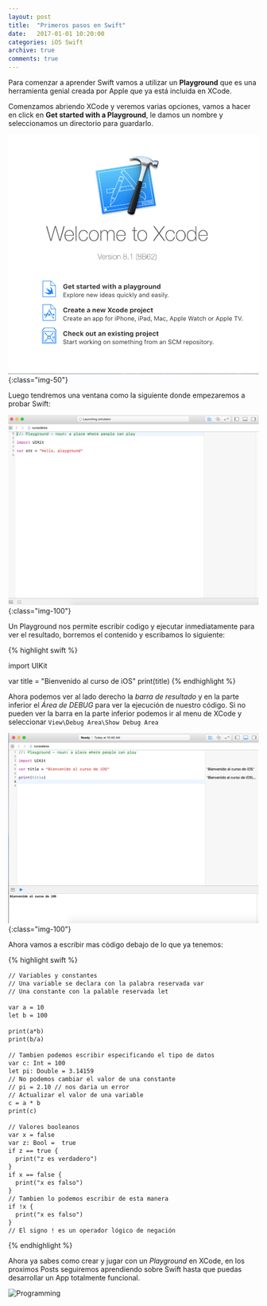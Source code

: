 ```yaml
---
layout: post
title:  "Primeros pasos en Swift"
date:   2017-01-01 10:20:00
categories: iOS Swift
archive: true
comments: true
---
```


Para comenzar a aprender Swift vamos a utilizar un **Playground** que es una herramienta genial creada por Apple que ya está incluida en XCode.

Comenzamos abriendo XCode y veremos varias opciones, vamos a hacer en click en **Get started with a Playground**, le damos un nombre y seleccionamos un directorio para guardarlo.

![XCode Playground](/assets/images/post/img-2-1.png){:class="img-50"}

Luego tendremos una ventana como la siguiente donde empezaremos a probar Swift:

![Xcode Playground](/assets/images/post/img-2-2.png){:class="img-100"}

Un Playground nos permite escribir codigo y ejecutar inmediatamente para ver el resultado, borremos el contenido y escribamos lo siguiente:

{% highlight swift %}

  import UIKit

  var title = "Bienvenido al curso de iOS"
  print(title)
{% endhighlight %}

Ahora podemos ver al lado derecho la *barra de resultado* y en la parte inferior el *Área de DEBUG* para ver la ejecución de nuestro código. Si no pueden ver la barra en la parte inferior podemos ir al menu de XCode y seleccionar `View\Debug Area\Show Debug Area`

![Xcode Playground](/assets/images/post/img-2-3.png){:class="img-100"}

Ahora vamos a escribir mas código debajo de lo que ya tenemos:

{% highlight swift %}

    // Variables y constantes
    // Una variable se declara con la palabra reservada var
    // Una constante con la palable reservada let

    var a = 10
    let b = 100

    print(a*b)
    print(b/a)

    // Tambien podemos escribir especificando el tipo de datos
    var c: Int = 100
    let pi: Double = 3.14159
    // No podemos cambiar el valor de una constante
    // pi = 2.10 // nos daria un error
    // Actualizar el valor de una variable
    c = a * b
    print(c)

    // Valores booleanos
    var x = false
    var z: Bool =  true
    if z == true {
      print("z es verdadero")
    }
    if x == false {
      print("x es falso")
    }
    // Tambien lo podemos escribir de esta manera
    if !x {
      print("x es falso")
    }
    // El signo ! es un operador lógico de negación
{% endhighlight %}


Ahora ya sabes como crear y jugar con un *Playground* en XCode, en los proximos Posts seguiremos aprendiendo sobre Swift hasta que puedas desarrollar un App totalmente funcional.

![Programming](https://media.giphy.com/media/UcK7JalnjCz0k/giphy.gif)
